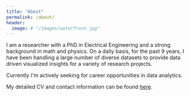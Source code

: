 ```yaml
---
title: "About"
permalink: /about/
header:
  image: # "/images/waterfront.jpg"
---
```


I am a researcher with a PhD in Electrical Engineering and a strong background in math and physics. On a daily basis, for the past 9 years, I have been handling a large number of diverse  datasets to provide data driven visualized insights for a variety of research projects. 

Currently I'm actively seeking for career opportunities in data analytics. 

My detailed CV and contact information can be found [here](https://drive.google.com/file/d/1IaA0TYbu8kpz6Ra3It1kcVre-iKzB7RQ/view?usp=sharing).

